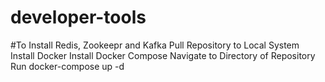 # developer-tools
#To Install Redis, Zookeepr and Kafka
Pull Repository to Local System
Install Docker
Install Docker Compose
Navigate to Directory of Repository
Run docker-compose up -d
